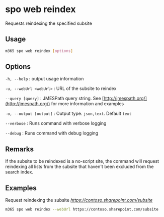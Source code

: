 # spo web reindex

Requests reindexing the specified subsite

## Usage

```sh
m365 spo web reindex [options]
```

## Options

`-h, --help`
: output usage information

`-u, --webUrl <webUrl>`
: URL of the subsite to reindex

`--query [query]`
: JMESPath query string. See [http://jmespath.org/](http://jmespath.org/) for more information and examples

`-o, --output [output]`
: Output type. `json,text`. Default `text`

`--verbose`
: Runs command with verbose logging

`--debug`
: Runs command with debug logging

## Remarks

If the subsite to be reindexed is a no-script site, the command will request reindexing all lists from the subsite that haven't been excluded from the search index.

## Examples

Request reindexing the subsite _https://contoso.sharepoint.com/subsite_

```sh
m365 spo web reindex --webUrl https://contoso.sharepoint.com/subsite
```